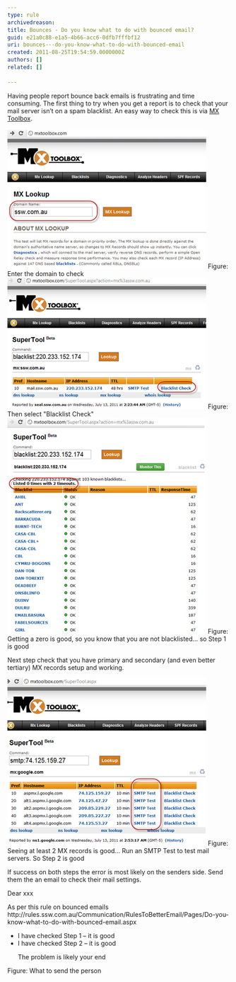 ```yaml
---
type: rule
archivedreason: 
title: Bounces - Do you know what to do with bounced email?
guid: e21a0c88-e1a5-4b66-acc6-0dfb7fffbf12
uri: bounces---do-you-know-what-to-do-with-bounced-email
created: 2011-08-25T19:54:59.0000000Z
authors: []
related: []

---
```



Having people report bounce back emails is frustrating and time consuming. The first thing to try when you get a report is to check that your mail server isn’t on a spam blacklist. An easy way to check this is via <a href="http://mxtoolbox.com/" target="_blank">MX Toolbox</a>.
<br><excerpt class='endintro'></excerpt><br>
<img class="ms-rteCustom-ImageArea" alt="Enter the domain to check" src="MXToolbox-1.jpg" /> <span class="ms-rteCustom-FigureNormal">Figure: Enter the domain to check</span> <img class="ms-rteCustom-ImageArea" alt="Then select Blacklist Check" src="MXToolbox-2.jpg" /> <span class="ms-rteCustom-FigureNormal">Figure: Then select "Blacklist Check"</span> <img class="ms-rteCustom-ImageArea" alt="not blacklisted" src="MXToolbox-3.jpg" /> <span class="ms-rteCustom-FigureNormal">Figure: Getting a zero is good, so you know that you are not blacklisted… so Step 1 is good</span> <p>Next step check that you have primary and secondary (and even better tertiary) MX records setup and working.</p>
<img class="ms-rteCustom-ImageArea" alt="SMTP test" src="MXToolbox-4.jpg" /> <span class="ms-rteCustom-FigureNormal">Figure: Seeing at least 2 MX records is good... Run an SMTP Test to test mail servers. So Step 2 is good</span> <p>If success on both steps the error is most likely on the senders side. Send them the an email to check their mail settings.</p>
<div class="greyBox"><p>Dear xxx</p>
<p>As per this rule on bounced emails http://rules.ssw.com.au/Communication/RulesToBetterEmail/Pages/Do-you-know-what-to-do-with-bounced-email.aspx</p>
<ul><li>I have checked Step 1 – it is good</li>
<li>I have checked Step 2 – it is good</li>
<p>The problem is likely your end</p></ul></div>
<span class="ms-rteCustom-FigureNormal">Figure: What to send the person </span>


